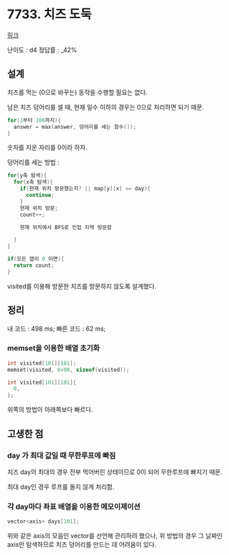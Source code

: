 # 7733. 치즈 도둑

[링크](https://swexpertacademy.com/main/code/problem/problemDetail.do?contestProbId=AWrDOdQqRCUDFARG&categoryId=AWrDOdQqRCUDFARG&categoryType=CODE)

난이도 : d4
정답률 : \_42%

## 설계

치즈를 먹는 (0으로 바꾸는) 동작을 수행할 필요는 없다.

남은 치즈 덩어리를 셀 때, 현재 일수 이하의 경우는 0으로 처리하면 되기 때문.

```cpp
for(1부터 100까지){
  answer = max(answer, 덩어리를 세는 함수());
}
```

숫자를 지운 자리를 0이라 하자.

덩어리를 세는 방법 :

```cpp
for(y축 탐색){
  for(x축 탐색){
    if(현재 위치 방문했는지? || map[y][x] <= day){
      continue;
    }
    현재 위치 방문;
    count++;

    현재 위치에서 BFS로 인접 지역 방문함

  }
}

if(모든 맵이 0 이면){
  return count;
}
```

visited를 이용해 방문한 치즈를 방문하지 않도록 설계했다.

## 정리

내 코드 : 498 ms;
빠른 코드 : 62 ms;

### memset을 이용한 배열 초기화

```cpp
int visited[101][101];
memset(visited, 0x00, sizeof(visited));
```

```cpp
int visited[101][101]{
  0,
};
```

위쪽의 방법이 아래쪽보다 빠르다.

## 고생한 점

### day 가 최대 값일 때 무한루프에 빠짐

치즈 day의 최대의 경우 전부 먹어버린 상태이므로 0이 되어 무한루프에 빠지기 때문.

최대 day인 경우 루프를 돌지 않게 처리함.

### 각 day마다 좌표 배열을 이용한 메모이제이션

```cpp
vector<axis> days[101];
```

위와 같은 axis의 모음인 vector를 선언해 관리하려 했으나, 위 방법의 경우 그 날짜인 axis만 탐색하므로 치즈 덩어리를 만드는 데 어려움이 있다.
